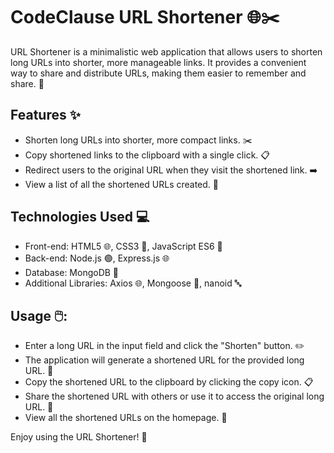 # CodeClause URL Shortener 🌐✂️
URL Shortener is a minimalistic web application that allows users to shorten long URLs into shorter, more manageable links. It provides a convenient way to share and distribute URLs, making them easier to remember and share. 🚀

## Features ✨
- Shorten long URLs into shorter, more compact links. ✂️
- Copy shortened links to the clipboard with a single click. 📋
- Redirect users to the original URL when they visit the shortened link. ➡️
- View a list of all the shortened URLs created. 📜
## Technologies Used 💻
- Front-end: HTML5 🌐, CSS3 🎨, JavaScript ES6 🚀
- Back-end: Node.js 🟢, Express.js 🌐
- Database: MongoDB 🍃
- Additional Libraries: Axios 🌐, Mongoose 🍃, nanoid 🔤

## Usage 🖱️:
- Enter a long URL in the input field and click the "Shorten" button. ✏️
- The application will generate a shortened URL for the provided long URL. 🔗
- Copy the shortened URL to the clipboard by clicking the copy icon. 📋
- Share the shortened URL with others or use it to access the original long URL. 👥
- View all the shortened URLs on the homepage. 👀

Enjoy using the URL Shortener! 🚀